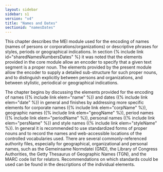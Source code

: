 ```yaml
---
layout: sidebar
sidebar: s1
version: "v4"
title: "Names and Dates"
sectionid: "namesDates"
---
```


This chapter describes the MEI module used for the encoding of names (names of persons or corporations/organizations) or descriptive phrases for styles, periods or geographical indications. In section {% include link id="sharedNamesNumbersDates" %} it was noted that the elements provided in the core module allow an encoder to specify that a given text segment is a proper noun. The elements provided by the present module allow the encoder to supply a detailed sub-structure for such proper nouns, and to distinguish explicitly between persons and organizations, and between stylistic, periodical or geographical indications.

The chapter begins by discussing the elements provided for the encoding of names ({% include link elem="name" %}) and dates ({% include link elem="date" %}) in general and finishes by addressing more specific elements for corporate names ({% include link elem="corpName" %}), geographic names ({% include link elem="geogName" %}), period names ({% include link elem="periodName" %}), personal names ({% include link elem="persName" %}) and style names ({% include link elem="styleName" %}). In general it is recommended to use standardized forms of proper nouns and to record the names and web-accessible locations of the controlled vocabularies used. There are several commonly-referenced authority files, especially for geographical, organizational and personal names, such as the Gemeinsame Normdatei (GND), the Library of Congress Authorities, the Getty Thesaurus of Geographic Names (TGN), and the MARC code list for relators. Recommendations on which standards could be used can be found in the descriptions of the individual elements.
